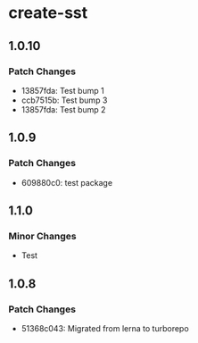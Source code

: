 # create-sst

## 1.0.10

### Patch Changes

- 13857fda: Test bump 1
- ccb7515b: Test bump 3
- 13857fda: Test bump 2

## 1.0.9

### Patch Changes

- 609880c0: test package

## 1.1.0

### Minor Changes

- Test

## 1.0.8

### Patch Changes

- 51368c043: Migrated from lerna to turborepo
